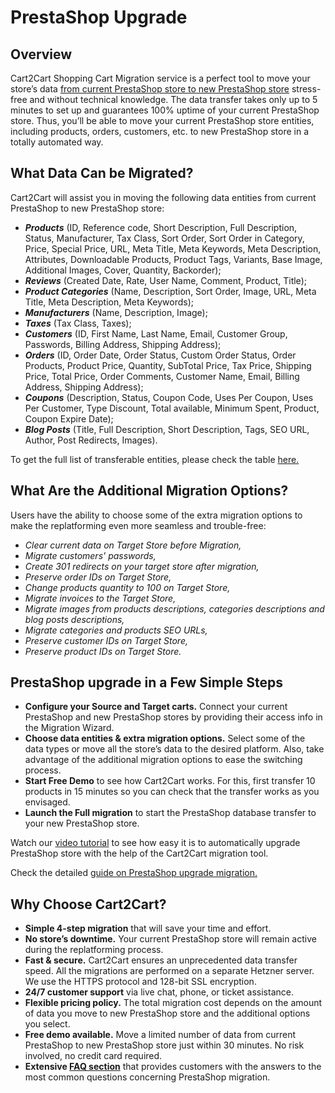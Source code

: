 # PrestaShop Upgrade
## Overview
Cart2Cart Shopping Cart Migration service is a perfect tool to move your store’s data [from current PrestaShop store to new PrestaShop store](https://www.shopping-cart-migration.com/shopping-cart-migration-options/253-prestashop-to-prestashop-migration?utm_source=github.com&utm_medium=referral&utm_term=prestashop-upgrade&utm_campaign=optimized-page) stress-free and without technical knowledge. The data transfer takes only up to 5 minutes to set up and guarantees 100% uptime of your current PrestaShop store. Thus, you’ll be able to move your current PrestaShop store entities, including products, orders, customers, etc. to new PrestaShop store in a totally automated way.

## What Data Can be Migrated?
Cart2Cart will assist you in moving the following data entities from current PrestaShop to new PrestaShop store:
* **_Products_** (ID, Reference code, Short Description, Full Description, Status, Manufacturer, Tax Class, Sort Order, Sort Order in Category, Price, Special Price, URL, Meta Title, Meta Keywords, Meta Description, Attributes, Downloadable Products, Product Tags, Variants, Base Image, Additional Images, Cover, Quantity, Backorder);
* **_Reviews_** (Created Date, Rate, User Name, Comment, Product, Title);
* **_Product Categories_** (Name, Description, Sort Order, Image, URL, Meta Title, Meta Description, Meta Keywords);
* **_Manufacturers_** (Name, Description, Image);
* **_Taxes_** (Tax Class, Taxes);
* **_Customers_** (ID, First Name, Last Name, Email, Customer Group, Passwords, Billing Address, Shipping Address);
* **_Orders_** (ID, Order Date, Order Status, Custom Order Status, Order Products, Product Price, Quantity, SubTotal Price, Tax Price, Shipping Price, Total Price, Order Comments, Customer Name, Email, Billing Address, Shipping Address);
* **_Coupons_** (Description, Status, Coupon Code, Uses Per Coupon, Uses Per Customer, Type Discount, Total available, Minimum Spent, Product, Coupon Expire Date);
* **_Blog Posts_** (Title, Full Description, Short Description, Tags, SEO URL, Author, Post Redirects, Images).


To get the full list of transferable entities, please check the table [here.](https://www.shopping-cart-migration.com/shopping-cart-migration-options/253-prestashop-to-prestashop-migration?utm_source=github.com&utm_medium=referral&utm_term=prestashop-upgrade&utm_campaign=optimized-page)

## What Are the Additional Migration Options?
Users have the ability to choose some of the extra migration options to make the replatforming even more seamless and trouble-free:
* _Clear current data on Target Store before Migration,_
* _Migrate customers' passwords,_
* _Create 301 redirects on your target store after migration,_
* _Preserve order IDs on Target Store,_
* _Change products quantity to 100 on Target Store,_
* _Migrate invoices to the Target Store,_
* _Migrate images from products descriptions, categories descriptions and blog posts descriptions,_
* _Migrate categories and products SEO URLs,_
* _Preserve customer IDs on Target Store,_
* _Preserve product IDs on Target Store._

## PrestaShop upgrade in a Few Simple Steps
* **Configure your Source and Target carts.** Connect your current PrestaShop and new PrestaShop stores by providing their access info in the Migration Wizard.
* **Choose data entities & extra migration options.** Select some of the data types or move all the store’s data to the desired platform. Also, take advantage of the additional migration options to ease the switching process.
* **Start Free Demo** to see how Cart2Cart works. For this, first transfer 10 products in 15 minutes so you can check that the transfer works as you envisaged.
* **Launch the Full migration** to start the PrestaShop database transfer to your new PrestaShop store.


Watch our [video tutorial](https://www.youtube.com/watch?v=VTEcXuCMjfQ?utm_source=github.com&utm_medium=referral&utm_term=prestashop-upgrade&utm_campaign=optimized-page) to see how easy it is to automatically upgrade PrestaShop store with the help of the Cart2Cart migration tool.

Check the detailed [guide on PrestaShop upgrade migration.](https://www.shopping-cart-migration.com/migration-guides/upgrade-prestashop-1-6-to-1-7-and-level-up-your-store-detailed-guide-included?utm_source=github.com&utm_medium=referral&utm_term=prestashop-upgrade&utm_campaign=optimized-page)


## Why Choose Cart2Cart?
* **Simple 4-step migration** that will save your time and effort.
* **No store’s downtime.** Your current PrestaShop store will remain active during the replatforming process.
* **Fast & secure.** Cart2Cart ensures an unprecedented data transfer speed. All the migrations are performed on a separate Hetzner server. We use the HTTPS protocol and 128-bit SSL encryption.
* **24/7 customer support** via live chat, phone, or ticket assistance.
* **Flexible pricing policy.** The total migration cost depends on the amount of data you move to new PrestaShop store and the additional options you select.
* **Free demo available.** Move a limited number of data from current PrestaShop to new PrestaShop store just within 30 minutes. No risk involved, no credit card required.
* **Extensive [FAQ section](https://www.shopping-cart-migration.com/faq/16-prestashop?utm_source=github.com&utm_medium=referral&utm_term=prestashop-upgrade&utm_campaign=optimized-page)** that provides customers with the answers to the most common questions concerning PrestaShop migration.
